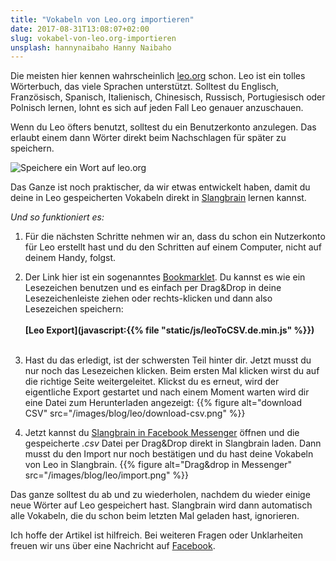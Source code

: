 ```yaml
---
title: "Vokabeln von Leo.org importieren"
date: 2017-08-31T13:08:07+02:00
slug: vokabel-von-leo.org-importieren
unsplash: hannynaibaho Hanny Naibaho
---
```


Die meisten hier kennen wahrscheinlich [leo.org](https://leo.org/) schon.
Leo ist ein tolles Wörterbuch, das viele Sprachen unterstützt.
Solltest du Englisch, Französisch, Spanisch, Italienisch, Chinesisch, Russisch, Portugiesisch oder Polnisch lernen,
lohnt es sich auf jeden Fall Leo genauer anzuschauen.

Wenn du Leo öfters benutzt, solltest du ein Benutzerkonto anzulegen.
Das erlaubt einem dann Wörter direkt beim Nachschlagen für später zu speichern.

![Speichere ein Wort auf leo.org](/images/blog/leo/save-word.png)

Das Ganze ist noch praktischer, da wir etwas entwickelt haben, damit du deine in Leo gespeicherten Vokabeln direkt in [Slangbrain](/) lernen kannst.

*Und so funktioniert es:*

1. Für die nächsten Schritte nehmen wir an, dass du schon ein Nutzerkonto für Leo erstellt hast und du den Schritten auf einem Computer, nicht auf deinem Handy, folgst.


2. Der Link hier ist ein sogenanntes [Bookmarklet](https://de.wikipedia.org/wiki/Bookmarklet). Du kannst es wie ein Lesezeichen benutzen und es einfach per Drag&Drop in deine Lesezeichenleiste ziehen oder rechts-klicken und dann also Lesezeichen speichern:
<br><br>
**[Leo Export](javascript:{{% file "static/js/leoToCSV.de.min.js" %}})**
<br><br>


3. Hast du das erledigt, ist der schwersten Teil hinter dir.
Jetzt musst du nur noch das Lesezeichen klicken.
Beim ersten Mal klicken wirst du auf die richtige Seite weitergeleitet.
Klickst du es erneut, wird der eigentliche Export gestartet und nach einem Moment warten wird dir eine Datei zum Herunterladen angezeigt:
{{% figure alt="download CSV" src="/images/blog/leo/download-csv.png" %}}


5. Jetzt kannst du [Slangbrain in Facebook Messenger](https://www.messenger.com/t/slangbrain) öffnen und die gespeicherte *.csv* Datei per Drag&Drop direkt in Slangbrain laden.
Dann musst du den Import nur noch bestätigen und du hast deine Vokabeln von Leo in Slangbrain.
{{% figure alt="Drag&drop in Messenger" src="/images/blog/leo/import.png" %}}

Das ganze solltest du ab und zu wiederholen, nachdem du wieder einige neue Wörter auf Leo gespeichert hast.
Slangbrain wird dann automatisch alle Vokabeln, die du schon beim letzten Mal geladen hast, ignorieren.

Ich hoffe der Artikel ist hilfreich.
Bei weiteren Fragen oder Unklarheiten freuen wir uns über eine Nachricht auf [Facebook](https://www.facebook.com/slangbrain/).
